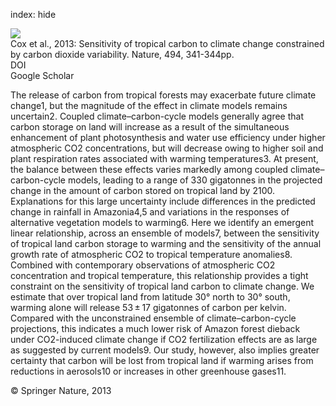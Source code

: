 index: hide

<div class="Citation">
    <div class="Citation-thumb CitationThumb-linked"  data-href="https://doi.org/10.1038/nature11882">
      <img src="https://static.claimspace.cloud/climate-study-static/refs/thumbs/9/Cox_et_al_2013-thumb.png" />
    </div>

  <div class="Citation-body">
    <div class="Citation-text">Cox et al., 2013: Sensitivity of tropical carbon to climate change constrained by carbon dioxide variability. <span class="Article-journal">Nature, </span><span class="Article-volume">494, </span>341-344pp.</div>
    <div class="Citation-links">
      <div class="CitationLink" data-href="https://doi.org/10.1038/nature11882">
        <div class="CitationLink-icon CitationLink-Doi"></div>
        <div class="CitationLink-text">DOI</div>
      </div>
      <div class="CitationLink" data-href="https://scholar.google.com/scholar?q=10.1038/nature11882">
        <div class="CitationLink-icon CitationLink-Scholar"></div>
        <div class="CitationLink-text">Google Scholar</div>
      </div>
    </div>
  </div>
</div>

The release of carbon from tropical forests may exacerbate future climate change1, but the magnitude of the effect in climate models remains uncertain2. Coupled climate–carbon-cycle models generally agree that carbon storage on land will increase as a result of the simultaneous enhancement of plant photosynthesis and water use efficiency under higher atmospheric CO2 concentrations, but will decrease owing to higher soil and plant respiration rates associated with warming temperatures3. At present, the balance between these effects varies markedly among coupled climate–carbon-cycle models, leading to a range of 330 gigatonnes in the projected change in the amount of carbon stored on tropical land by 2100. Explanations for this large uncertainty include differences in the predicted change in rainfall in Amazonia4,5 and variations in the responses of alternative vegetation models to warming6. Here we identify an emergent linear relationship, across an ensemble of models7, between the sensitivity of tropical land carbon storage to warming and the sensitivity of the annual growth rate of atmospheric CO2 to tropical temperature anomalies8. Combined with contemporary observations of atmospheric CO2 concentration and tropical temperature, this relationship provides a tight constraint on the sensitivity of tropical land carbon to climate change. We estimate that over tropical land from latitude 30° north to 30° south, warming alone will release 53 ± 17 gigatonnes of carbon per kelvin. Compared with the unconstrained ensemble of climate–carbon-cycle projections, this indicates a much lower risk of Amazon forest dieback under CO2-induced climate change if CO2 fertilization effects are as large as suggested by current models9. Our study, however, also implies greater certainty that carbon will be lost from tropical land if warming arises from reductions in aerosols10 or increases in other greenhouse gases11.

<div class="Citation-copy">
&copy; Springer Nature, 2013
</div>